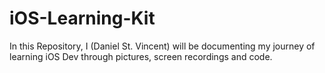 # iOS-Learning-Kit
In this Repository, I (Daniel St. Vincent) will be documenting my journey of learning iOS Dev through pictures, screen recordings and code.
